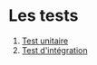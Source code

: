 # Les tests

1. [Test unitaire](./test_unitaire/README.md)
2. [Test d'intégration](./test_d_integration/README.md)